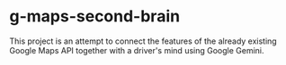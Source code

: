 # g-maps-second-brain
This project is an attempt to connect the features of the already existing Google Maps API together with a driver's mind using Google Gemini.
